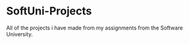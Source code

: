 # SoftUni-Projects
All of the projects i have made from my assignments from the Software University.
